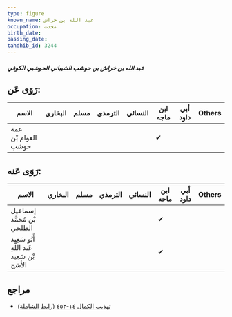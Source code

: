 ```yaml
---
type: figure
known_name: عبد الله بن خراش
occupation: محدث
birth_date:
passing_date:
tahdhib_id: 3244
---
```

##### عبد الله بن خراش بن حوشب الشيباني الحوشبي الكوفي

## رَوَى عَن:
| الاسم               | البخاري | مسلم | الترمذي | النسائي | ابن ماجه | أبي داود | Others |
| ------------------- | ------- | ---- | ------- | ------- | -------- | -------- | ------ |
| عمه العوام بْن حوشب |         |      |         |         | ✔        |          |        |
## رَوَى عَنه:
| الاسم                                      | البخاري | مسلم | الترمذي | النسائي | ابن ماجه | أبي داود | Others |
| ------------------------------------------ | ------- | ---- | ------- | ------- | -------- | -------- | ------ |
| إسماعيل بْن مُحَمَّد الطلحي                |         |      |         |         | ✔        |          |        |
| أَبُو سَعِيد عَبد اللَّهِ بْن سَعِيد الأشج |         |      |         |         | ✔        |          |        |
## مراجع
- [تهذيب الكمال ١٤-٤٥٣](obsidian://open?vault=Tahdhib-al-Kamal&file=Figures/٣٢٤٤-عبد%20الله%20بن%20خراش%20بن%20حوشب%20الشيباني%20الحوشبي%20الكوفي) ([رابط الشاملة](https://shamela.ws/book/3722/7381))